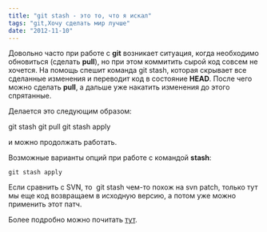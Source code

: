 ```yaml
---
title: "git stash - это то, что я искал"
tags: "git,Хочу сделать мир лучше"
date: "2012-11-10"
---
```


Довольно часто при работе с **git** возникает ситуация, когда необходимо обновиться (сделать **pull**), но при этом коммитить сырой код совсем не хочется. На помощь спешит команда git stash, которая скрывает все сделанные изменения и переводит код в состояние **HEAD**. После чего можно сделать **pull**, а дальше уже накатить изменения до этого спрятанные.

Делается это следующим образом:

git stash
git pull
git stash apply

и можно продолжать работать.

Возможные варианты опций при работе с командой **stash**:

```
git stash apply
```

Если сравнить с SVN, то  git stash чем-то похож на svn patch, только тут мы еще код возвращаем в исходную версию, а потом уже можно применить этот патч.

Более подробно можно почитать [тут](https://git-scm.com/book/en/Git-Tools-Stashing).
